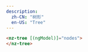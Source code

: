```yaml
---
description:
  zh-CN: "树形"
  en-US: "Tree"
---
```


```html
<nz-tree [(ngModel)]="nodes">
</nz-tree>
```
